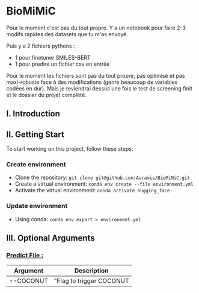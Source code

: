 # BioMiMiC

Pour le moment c'est pas du tout propre.
Y a un notebook pour faire 2-3 modifs rapides des datasets que tu m'as envoyé.

Puis y a 2 fichiers pythons :
- 1 pour finetuner SMILES-BERT
- 1 pour predire un fichier csv en entrée

Pour le moment les fichiers sont pas du tout propre, pas optimisé et pas maxi-robuste face à des modifications (genre beaucoup de variables codées en dur).
Mais je reviendrai dessus une fois le test de screening finit et le dossier du projet complété.

## I. Introduction

## II. Getting Start

To start working on this project, follow these steps:

### Create environment

* Clone the repository: ```git clone git@github.com:Aaramis/BioMiMiC.git```
* Create a virtual environment: ```conda env create --file environment.yml```
* Activate the virtual environment: ``` conda activate hugging_face ``` 

### Update environment

* Using conda: ```conda env export > environment.yml```

## III. Optional Arguments

### [Predict File :](./SMILES-BERT/predict.py)

| Argument          | Description                      |
|-------------------|----------------------------------|
| --COCONUT         | "Flag to trigger COCONUT         |